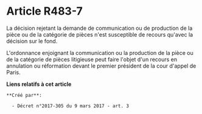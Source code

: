 # Article R483-7

La décision rejetant la demande de communication ou de production de la pièce ou de la catégorie de pièces n'est susceptible
de recours qu'avec la décision sur le fond. 

L'ordonnance enjoignant la communication ou la production de la pièce ou de la catégorie de pièces litigieuse peut faire
l'objet d'un recours en annulation ou réformation devant le premier président de la cour d'appel de Paris.

**Liens relatifs à cet article**

	**Créé par**:

	  - Décret n°2017-305 du 9 mars 2017 - art. 3
